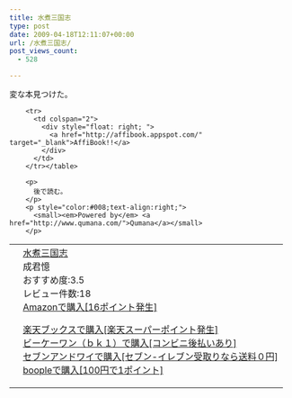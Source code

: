 ```yaml
---
title: 水煮三国志
type: post
date: 2009-04-18T12:11:07+00:00
url: /水煮三国志/
post_views_count:
  - 528

---
```

変な本見つけた。

<table>
  <tr>
    <td>
      <a href="http://www.amazon.co.jp/%E6%B0%B4%E7%85%AE%E4%B8%89%E5%9B%BD%E5%BF%97-%E6%88%90%E5%90%9B%E6%86%B6/dp/4820716395%3FSubscriptionId%3D1JWQWN8E4Z5TR27962G2%26tag%3Dgaeaffibook-22%26linkCode%3Dxm2%26camp%3D2025%26creative%3D165953%26creativeASIN%3D4820716395" target="_blank"><img style="border-style:none;" alt="" src="https://i2.wp.com/ecx.images-amazon.com/images/I/51H6SNF772L._SL160_.jpg" data-recalc-dims="1" /></a>
    </td>
    <td>
      <a href="http://www.amazon.co.jp/%E6%B0%B4%E7%85%AE%E4%B8%89%E5%9B%BD%E5%BF%97-%E6%88%90%E5%90%9B%E6%86%B6/dp/4820716395%3FSubscriptionId%3D1JWQWN8E4Z5TR27962G2%26tag%3Dgaeaffibook-22%26linkCode%3Dxm2%26camp%3D2025%26creative%3D165953%26creativeASIN%3D4820716395" target="_blank">水煮三国志</a> <br />成君憶<br /> おすすめ度:3.5<br />レビュー件数:18<br /> <a href="http://www.amazon.co.jp/%E6%B0%B4%E7%85%AE%E4%B8%89%E5%9B%BD%E5%BF%97-%E6%88%90%E5%90%9B%E6%86%B6/dp/4820716395%3FSubscriptionId%3D1JWQWN8E4Z5TR27962G2%26tag%3Dgaeaffibook-22%26linkCode%3Dxm2%26camp%3D2025%26creative%3D165953%26creativeASIN%3D4820716395" target="_blank">Amazonで購入[16ポイント発生]</a> </p>
      <p>
        <a href="http://px.a8.net/svt/ejp?a8mat=1HPMBE+5CX82+1N6+BW8O2&a8ejpredirect=http%3A%2F%2Fsearch.books.rakuten.co.jp%2Fbksearch%2Fdt%3Fg%3D001%26bisbn%3D4820716395" target="_blank">楽天ブックスで購入[楽天スーパーポイント発生]</a> <img height="1" border="0" width="1" alt="" src="https://i2.wp.com/www12.a8.net/0.gif?resize=1%2C1" data-recalc-dims="1" /><br /> <a href="http://px.a8.net/svt/ejp?a8mat=1HRMFS+EEKKOI+10UY+HUKPU&a8ejpredirect=http%3A%2F%2Fwww.bk1.jp%2FkeywordSearchResult%2F%3Fkeyword%3D4820716395%26storeCd%3D1%26searchFlg%3D9%26x%3D43%26y%3D11%26partnerid%3D02a801" target="_blank">ビーケーワン（ｂｋ１）で購入[コンビニ後払いあり]</a> <img height="1" border="0" width="1" alt="" src="https://i2.wp.com/www12.a8.net/0.gif?resize=1%2C1" data-recalc-dims="1" /><br /> <a href="http://click.linksynergy.com/fs-bin/statform?id=aR0TIOX*qAA&offerid=137560&bnid=1490&subid=&subid=0&kword_in=4820716395&oop=on" target="_blank">セブンアンドワイで購入[セブン-イレブン受取りなら送料０円]</a><img height="1" border="0" width="1" alt="" src="http://ad.linksynergy.com/fs-bin/show?id=aR0TIOX*qAA&bids=137560&type=5&subid=0" /><br /> <a href="http://click.linksynergy.com/fs-bin/statform?id=aR0TIOX*qAA&offerid=33310&bnid=2&subid=0&ifc=4&ifr=9784820716396" target="_blank">boopleで購入[100円で1ポイント]</a></td> </tr> 
        
        <tr>
          <td colspan="2">
            <div style="float: right; ">
              <a href="http://affibook.appspot.com/" target="_blank">AffiBook!!</a>
            </div>
          </td>
        </tr></table> 
        
        <p>
          後で読む。
        </p>
        <p style="color:#008;text-align:right;">
          <small><em>Powered by</em> <a href="http://www.qumana.com/">Qumana</a></small>
        </p>